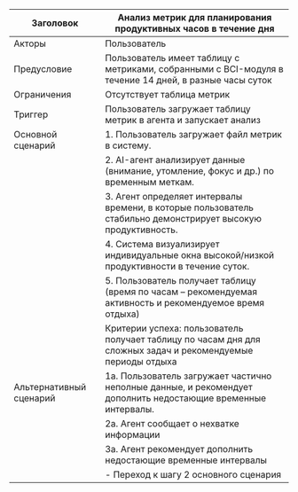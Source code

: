 | Заголовок |	Анализ метрик для планирования продуктивных часов в течение дня |
|---------- |-------------------------------------------------------------------|
|Акторы     |	Пользователь                                                    |
|Предусловие|	Пользователь имеет таблицу с метриками, собранными с BCI-модуля в течение 14 дней, в разные часы суток|
|Ограничения|	Отсутствует таблица метрик|
|Триггер    |	Пользователь загружает таблицу метрик в агента и запускает анализ|
|Основной сценарий|	1. Пользователь загружает файл метрик в систему. <br>
|           |2. AI-агент анализирует данные (внимание, утомление, фокус и др.) по временным меткам.<br>|
|           |3. Агент определяет интервалы времени, в которые пользователь стабильно демонстрирует высокую продуктивность.<br>|
|           |4. Система визуализирует индивидуальные окна высокой/низкой продуктивности в течение суток.<br>|
|           |5. Пользователь получает таблицу (время по часам – рекомендуемая активность и рекомендуемое время отдыха)|
|           |Критерии успеха: пользователь получает таблицу по часам дня для сложных задач и рекомендуемые периоды отдыха|
|Альтернативный сценарий|	1a. Пользователь загружает частично неполные данные, и рекомендует дополнить недостающие временные интервалы.|
|           |2a. Агент сообщает о нехватке информации|
|           |3a. Агент рекомендует дополнить недостающие временные интервалы|
|           |-	Переход к шагу 2 основного сценария|
